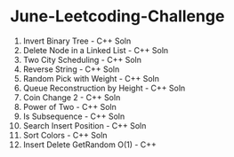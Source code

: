 # June-Leetcoding-Challenge

1. Invert Binary Tree - C++ Soln
2. Delete Node in a Linked List - C++ Soln
3. Two City Scheduling - C++ Soln
4. Reverse String - C++ Soln
5. Random Pick with Weight - C++ Soln
6. Queue Reconstruction by Height - C++ Soln
7. Coin Change 2 - C++ Soln
8. Power of Two - C++ Soln
9. Is Subsequence - C++ Soln
10. Search Insert Position - C++ Soln
11. Sort Colors - C++ Soln
12. Insert Delete GetRandom O(1) - C++
